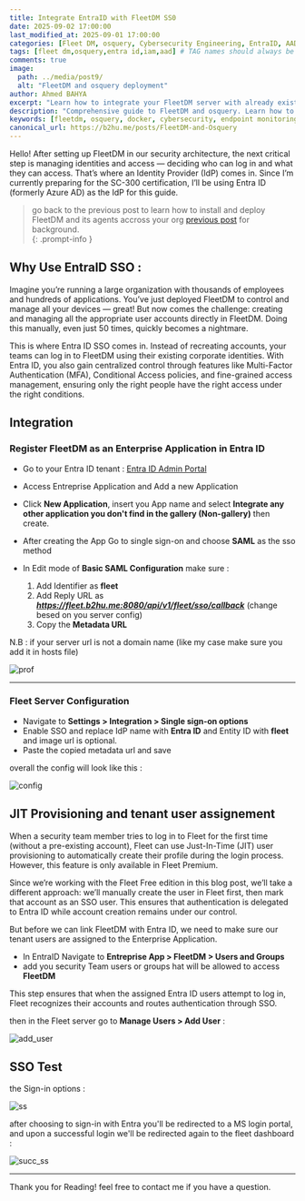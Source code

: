 ```yaml
---
title: Integrate EntraID with FleetDM SS0
date: 2025-09-02 17:00:00 
last_modified_at: 2025-09-01 17:00:00
categories: [Fleet DM, osquery, Cybersecurity Engineering, EntraID, AAD, Azure, IAM]
tags: [fleet dm,osquery,entra id,iam,aad] # TAG names should always be lowercase
comments: true
image:
  path: ../media/post9/
  alt: "FleetDM and osquery deployment"
author: Ahmed BAHYA
excerpt: "Learn how to integrate your FleetDM server with already existing Entra ID tenant for seamless SSO login of you security and incident response team"
description: "Comprehensive guide to FleetDM and osquery. Learn how to deploy FleetDM with Docker, manage osquery agents, and integrate with your cybersecurity monitoring stack for enhanced visibility and defense."
keywords: [fleetdm, osquery, docker, cybersecurity, endpoint monitoring, purple team, siem, detection, response]
canonical_url: https://b2hu.me/posts/FleetDM-and-Osquery
---
```


Hello! After setting up FleetDM in our security architecture, the next critical step is managing identities and access — deciding who can log in and what they can access. That’s where an Identity Provider (IdP) comes in. Since I’m currently preparing for the SC-300 certification, I’ll be using Entra ID (formerly Azure AD) as the IdP for this guide.

> go back to the previous post to learn how to install and deploy FleetDM and its agents accross your org [previous post](https://b2hu.me/posts/FleetDM-and-osquery/) for background.  
{: .prompt-info }

## Why Use EntraID SSO :
Imagine you’re running a large organization with thousands of employees and hundreds of applications. You’ve just deployed FleetDM to control and manage all your devices — great! But now comes the challenge: creating and managing all the appropriate user accounts directly in FleetDM. Doing this manually, even just 50 times, quickly becomes a nightmare.

This is where Entra ID SSO comes in. Instead of recreating accounts, your teams can log in to FleetDM using their existing corporate identities. With Entra ID, you also gain centralized control through features like Multi-Factor Authentication (MFA), Conditional Access policies, and fine-grained access management, ensuring only the right people have the right access under the right conditions.

## Integration

### Register FleetDM as an Enterprise Application in Entra ID

- Go to your Entra ID tenant : [Entra ID Admin Portal](https://entra.microsoft.com/)
- Access Entreprise Application and Add a new Application
- Click **New Application**, insert you App name and select **Integrate any other application you don't find in the gallery (Non-gallery)** then create.
- After creating the App Go to single sign-on and choose **SAML** as the sso method 
- In Edit mode of **Basic SAML Configuration** make sure :
  
  1. Add Identifier as **fleet**
  2. Add Reply URL as ***https://fleet.b2hu.me:8080/api/v1/fleet/sso/callback*** (change besed on you server config)
  3. Copy the **Metadata URL**

N.B : if your server url is not a domain name (like my case make sure you add it in hosts file)

![prof](../media/post9/entr_app.png)

---
### Fleet Server Configuration

- Navigate to **Settings > Integration > Single sign-on options**
- Enable SSO and replace IdP name with **Entra ID** and Entity ID with **fleet** and image url is optional.
- Paste the copied metadata url and save

overall the config will look like this : 

![config](../media/post9/fleet.png)

## JIT Provisioning and tenant user assignement 

When a security team member tries to log in to Fleet for the first time (without a pre-existing account), Fleet can use Just-In-Time (JIT) user provisioning to automatically create their profile during the login process. However, this feature is only available in Fleet Premium.

Since we’re working with the Fleet Free edition in this blog post, we’ll take a different approach: we’ll manually create the user in Fleet first, then mark that account as an SSO user. This ensures that authentication is delegated to Entra ID while account creation remains under our control.

But before we can link FleetDM with Entra ID, we need to make sure our tenant users are assigned to the Enterprise Application.
- In EntraID Navigate to **Entreprise App > FleetDM > Users and Groups**
- add you security Team users or groups hat will be allowed to access **FleetDM**

This step ensures that when the assigned Entra ID users attempt to log in, Fleet recognizes their accounts and routes authentication through SSO.

then in the Fleet server go to **Manage Users > Add User** :

![add_user](../media/post9/add_user.png)

## SSO Test
the Sign-in options : 

![ss](../media/post9/sso.png)

after choosing to sign-in with Entra you'll be redirected to a MS login portal, and upon a successful login we'll be redirected again to the fleet dashboard : 

![succ_ss](../media/post9/succ_ss.png)

---

Thank you for Reading! feel free to contact me if you have a question.